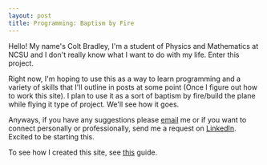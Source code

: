```yaml
---
layout: post
title: Programming: Baptism by Fire
---
```

Hello! My name's Colt Bradley, I'm a student of Physics and Mathematics at NCSU and I don't really know what I want to do with my life. Enter this project. 

Right now, I'm hoping to use this as a way to learn programming and a variety of skills that I'll outline in posts at some point (Once I figure out how to work this site). I plan to use it as a sort of baptism by fire/build the plane while flying it type of project. We'll see how it goes. 

Anyways, if you have any suggestions please [email](mailto:coltbradley@gmail.com) me or if you want to connect personally or professionally, send me a request on [LinkedIn](https://www.linkedin.com/in/coltbradley). Excited to be starting this. 

To see how I created this site, see [this](http://roymoran.me/personal-blog-setup-guide) guide. 